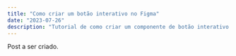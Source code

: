 ```yaml
---
title: "Como criar um botão interativo no Figma"
date: "2023-07-26"
description: "Tutorial de como criar um componente de botão interativo no Figma utilizando o Autolayout e as propriedades do componenete."
---
```


Post a ser criado.
